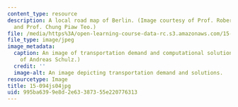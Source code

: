 ```yaml
---
content_type: resource
description: A local road map of Berlin. (Image courtesy of Prof. Robert M. Freund
  and Prof. Chung Piaw Teo.)
file: /media/https%3A/open-learning-course-data-rc.s3.amazonaws.com/15-094j-systems-optimization-models-and-computation-sma-5223-spring-2004/995ba6399e8d2e63387355e220776313_15-094js04.jpg
file_type: image/jpeg
image_metadata:
  caption: An image of transportation demand and computational solutions. (Image courtesy
    of Andreas Schulz.)
  credit: ''
  image-alt: An image depicting transportation demand and solutions.
resourcetype: Image
title: 15-094js04jpg
uid: 995ba639-9e8d-2e63-3873-55e220776313
---
```

